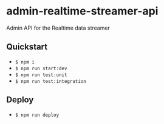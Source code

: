 # admin-realtime-streamer-api

Admin API for the Realtime data streamer

## Quickstart

- `$ npm i`
- `$ npm run start:dev`
- `$ npm run test:unit`
- `$ npm run test:integration`

## Deploy

- `$ npm run deploy`
  